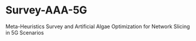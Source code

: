 # Survey-AAA-5G
Meta-Heuristics Survey and Artificial Algae Optimization for Network Slicing in 5G Scenarios
